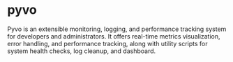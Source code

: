 # pyvo
Pyvo is an extensible monitoring, logging, and performance tracking system for developers and administrators. It offers real-time metrics visualization, error handling, and performance tracking, along with utility scripts for system health checks, log cleanup, and dashboard.
